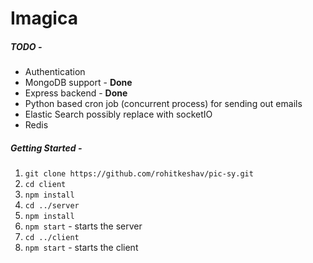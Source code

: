 # Imagica

##### TODO - 
- Authentication
- MongoDB support - **Done**
- Express backend - **Done**
- Python based cron job (concurrent process) for sending out emails
- Elastic Search possibly replace with socketIO
- Redis

##### Getting Started -
1. ``` git clone https://github.com/rohitkeshav/pic-sy.git ```
2. ``` cd client ```
3. ``` npm install ```
4. ``` cd ../server ```
5. ``` npm install ```
6. ``` npm start ``` - starts the server
7. ``` cd ../client ```
8. ``` npm start ``` - starts the client
